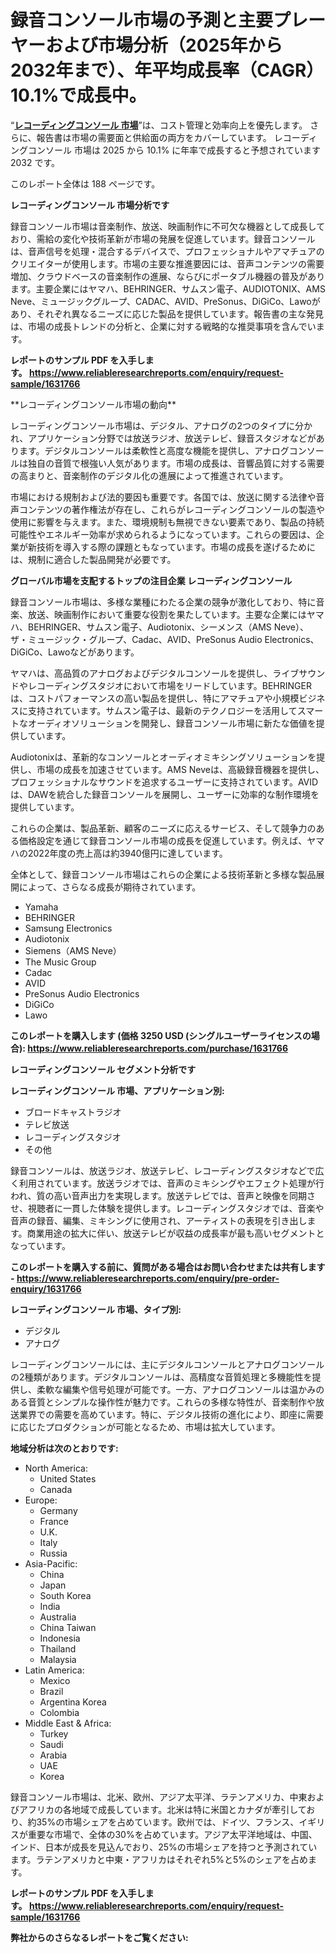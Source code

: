 <p><h1>録音コンソール市場の予測と主要プレーヤーおよび市場分析（2025年から2032年まで）、年平均成長率（CAGR）10.1%で成長中。</h1></p><p>&ldquo;<strong><a href="https://www.reliableresearchreports.com/recording-consoles-market-r1631766?utm_campaign=110&utm_medium=9&utm_source=Github&utm_content=ia&utm_term=17042025&utm_id=recording-consoles">レコーディングコンソール 市場</a></strong>&rdquo;は、コスト管理と効率向上を優先します。 さらに、報告書は市場の需要面と供給面の両方をカバーしています。 レコーディングコンソール 市場は 2025 から 10.1% に年率で成長すると予想されています2032 です。</p>
<p>このレポート全体は 188 ページです。</p>
<p><strong>レコーディングコンソール 市場分析です</strong></p>
<p><p>録音コンソール市場は音楽制作、放送、映画制作に不可欠な機器として成長しており、需給の変化や技術革新が市場の発展を促進しています。録音コンソールは、音声信号を処理・混合するデバイスで、プロフェッショナルやアマチュアのクリエイターが使用します。市場の主要な推進要因には、音声コンテンツの需要増加、クラウドベースの音楽制作の進展、ならびにポータブル機器の普及があります。主要企業にはヤマハ、BEHRINGER、サムスン電子、AUDIOTONIX、AMS Neve、ミュージックグループ、CADAC、AVID、PreSonus、DiGiCo、Lawoがあり、それぞれ異なるニーズに応じた製品を提供しています。報告書の主な発見は、市場の成長トレンドの分析と、企業に対する戦略的な推奨事項を含んでいます。</p></p>
<p><strong>レポートのサンプル PDF を入手します。&nbsp;<a href="https://www.reliableresearchreports.com/enquiry/request-sample/1631766?utm_campaign=110&utm_medium=9&utm_source=Github&utm_content=ia&utm_term=17042025&utm_id=recording-consoles">https://www.reliableresearchreports.com/enquiry/request-sample/1631766</a></strong></p>
<p><p>**レコーディングコンソール市場の動向**</p><p>レコーディングコンソール市場は、デジタル、アナログの2つのタイプに分かれ、アプリケーション分野では放送ラジオ、放送テレビ、録音スタジオなどがあります。デジタルコンソールは柔軟性と高度な機能を提供し、アナログコンソールは独自の音質で根強い人気があります。市場の成長は、音響品質に対する需要の高まりと、音楽制作のデジタル化の進展によって推進されています。</p><p>市場における規制および法的要因も重要です。各国では、放送に関する法律や音声コンテンツの著作権法が存在し、これらがレコーディングコンソールの製造や使用に影響を与えます。また、環境規制も無視できない要素であり、製品の持続可能性やエネルギー効率が求められるようになっています。これらの要因は、企業が新技術を導入する際の課題ともなっています。市場の成長を遂げるためには、規制に適合した製品開発が必要です。</p></p>
<p><strong>グローバル市場を支配するトップの注目企業 レコーディングコンソール</strong></p>
<p><p>録音コンソール市場は、多様な業種にわたる企業の競争が激化しており、特に音楽、放送、映画制作において重要な役割を果たしています。主要な企業にはヤマハ、BEHRINGER、サムスン電子、Audiotonix、シーメンス（AMS Neve）、ザ・ミュージック・グループ、Cadac、AVID、PreSonus Audio Electronics、DiGiCo、Lawoなどがあります。</p><p>ヤマハは、高品質のアナログおよびデジタルコンソールを提供し、ライブサウンドやレコーディングスタジオにおいて市場をリードしています。BEHRINGERは、コストパフォーマンスの高い製品を提供し、特にアマチュアや小規模ビジネスに支持されています。サムスン電子は、最新のテクノロジーを活用してスマートなオーディオソリューションを開発し、録音コンソール市場に新たな価値を提供しています。</p><p>Audiotonixは、革新的なコンソールとオーディオミキシングソリューションを提供し、市場の成長を加速させています。AMS Neveは、高級録音機器を提供し、プロフェッショナルなサウンドを追求するユーザーに支持されています。AVIDは、DAWを統合した録音コンソールを展開し、ユーザーに効率的な制作環境を提供しています。</p><p>これらの企業は、製品革新、顧客のニーズに応えるサービス、そして競争力のある価格設定を通じて録音コンソール市場の成長を促進しています。例えば、ヤマハの2022年度の売上高は約3940億円に達しています。</p><p>全体として、録音コンソール市場はこれらの企業による技術革新と多様な製品展開によって、さらなる成長が期待されています。</p></p>
<p><ul><li>Yamaha</li><li>BEHRINGER</li><li>Samsung Electronics</li><li>Audiotonix</li><li>Siemens（AMS Neve）</li><li>The Music Group</li><li>Cadac</li><li>AVID</li><li>PreSonus Audio Electronics</li><li>DiGiCo</li><li>Lawo</li></ul></p>
<p><strong>このレポートを購入します (価格 3250 USD (シングルユーザーライセンスの場合):&nbsp;<a href="https://www.reliableresearchreports.com/purchase/1631766?utm_campaign=110&utm_medium=9&utm_source=Github&utm_content=ia&utm_term=17042025&utm_id=recording-consoles">https://www.reliableresearchreports.com/purchase/1631766</a></strong></p>
<p><strong>レコーディングコンソール セグメント分析です</strong></p>
<p><strong>レコーディングコンソール 市場、アプリケーション別:</strong></p>
<p><ul><li>ブロードキャストラジオ</li><li>テレビ放送</li><li>レコーディングスタジオ</li><li>その他</li></ul></p>
<p><p>録音コンソールは、放送ラジオ、放送テレビ、レコーディングスタジオなどで広く利用されています。放送ラジオでは、音声のミキシングやエフェクト処理が行われ、質の高い音声出力を実現します。放送テレビでは、音声と映像を同期させ、視聴者に一貫した体験を提供します。レコーディングスタジオでは、音楽や音声の録音、編集、ミキシングに使用され、アーティストの表現を引き出します。商業用途の拡大に伴い、放送テレビが収益の成長率が最も高いセグメントとなっています。</p></p>
<p><strong>このレポートを購入する前に、質問がある場合はお問い合わせまたは共有します - <a href="https://www.reliableresearchreports.com/enquiry/pre-order-enquiry/1631766?utm_campaign=110&utm_medium=9&utm_source=Github&utm_content=ia&utm_term=17042025&utm_id=recording-consoles">https://www.reliableresearchreports.com/enquiry/pre-order-enquiry/1631766</a></strong></p>
<p><strong>レコーディングコンソール 市場、タイプ別:</strong></p>
<p><ul><li>デジタル</li><li>アナログ</li></ul></p>
<p><p>レコーディングコンソールには、主にデジタルコンソールとアナログコンソールの2種類があります。デジタルコンソールは、高精度な音質処理と多機能性を提供し、柔軟な編集や信号処理が可能です。一方、アナログコンソールは温かみのある音質とシンプルな操作性が魅力です。これらの多様な特性が、音楽制作や放送業界での需要を高めています。特に、デジタル技術の進化により、即座に需要に応じたプロダクションが可能となるため、市場は拡大しています。</p></p>
<p><strong>地域分析は次のとおりです:</strong></p>
<p><ul>
    <li>
        North America:
        <ul>
            <li>United States</li>
            <li>Canada</li>
        </ul>
    </li>
    <li>
        Europe:
        <ul>
            <li>Germany</li>
            <li>France</li>
            <li>U.K.</li>
            <li>Italy</li>
            <li>Russia</li>
        </ul>
    </li>
    <li>
        Asia-Pacific:
        <ul>
            <li>China</li>
            <li>Japan</li>
            <li>South Korea</li>
            <li>India</li>
            <li>Australia</li>
            <li>China Taiwan</li>
            <li>Indonesia</li>
            <li>Thailand</li>
            <li>Malaysia</li>
        </ul>
    </li>
    <li>
        Latin America:
        <ul>
            <li>Mexico</li>
            <li>Brazil</li>
            <li>Argentina Korea</li>
            <li>Colombia</li>
        </ul>
    </li>
    <li>
        Middle East & Africa:
        <ul>
            <li>Turkey</li>
            <li>Saudi</li>
            <li>Arabia</li>
            <li>UAE</li>
            <li>Korea</li>
        </ul>
    </li>
    </ul></p>
<p><p>録音コンソール市場は、北米、欧州、アジア太平洋、ラテンアメリカ、中東およびアフリカの各地域で成長しています。北米は特に米国とカナダが牽引しており、約35%の市場シェアを占めています。欧州では、ドイツ、フランス、イギリスが重要な市場で、全体の30%を占めています。アジア太平洋地域は、中国、インド、日本が成長を見込んでおり、25%の市場シェアを持つと予測されています。ラテンアメリカと中東・アフリカはそれぞれ5%と5%のシェアを占めます。</p></p>
<p><strong>レポートのサンプル PDF を入手します。&nbsp;<a href="https://www.reliableresearchreports.com/enquiry/request-sample/1631766?utm_campaign=110&utm_medium=9&utm_source=Github&utm_content=ia&utm_term=17042025&utm_id=recording-consoles">https://www.reliableresearchreports.com/enquiry/request-sample/1631766</a></strong></p>
<p><strong></strong></p>
<p><strong></strong></p>
<p><strong></strong></p>
<p><strong></strong></p>
<p><strong>弊社からのさらなるレポートをご覧ください:</strong></p>
<p><strong><p></p><p></p><p></p></strong></p>